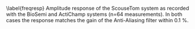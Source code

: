\label{freqresp} Amplitude response of the ScouseTom system as recorded with the BioSemi and ActiChamp systems (n=64 measurements). In both cases the response matches the gain of the Anti-Aliasing filter within 0.1 \%.